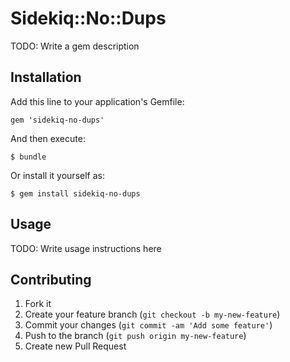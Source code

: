 # Sidekiq::No::Dups

TODO: Write a gem description

## Installation

Add this line to your application's Gemfile:

    gem 'sidekiq-no-dups'

And then execute:

    $ bundle

Or install it yourself as:

    $ gem install sidekiq-no-dups

## Usage

TODO: Write usage instructions here

## Contributing

1. Fork it
2. Create your feature branch (`git checkout -b my-new-feature`)
3. Commit your changes (`git commit -am 'Add some feature'`)
4. Push to the branch (`git push origin my-new-feature`)
5. Create new Pull Request

